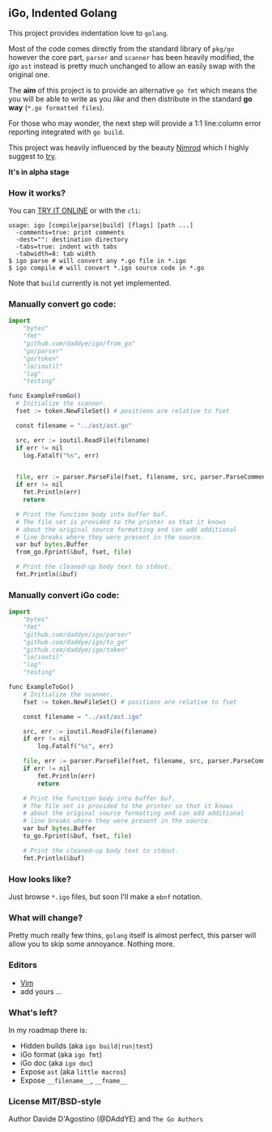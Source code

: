 ## iGo, Indented Golang

This project provides indentation love to `golang`.

Most of the code comes directly from the standard library of `pkg/go` however the core part, `parser`
and `scanner` has been heavily modified, the *igo* `ast` instead is pretty much unchanged to allow
an easily swap with the original one.

The __aim__ of this project is to provide an alternative `go fmt` which means the you will be able
to write as you _like_ and then distribute in the standard __go way__ (`*.go formatted files`).

For those who may wonder, the next step will provide a 1:1 line:column error reporting integrated
with `go build`.

This project was heavily influenced by the beauty [Nimrod](http://nimrod-lang.org) which I highly
suggest to [try](http://nimrod-lang.org).

**It's in alpha stage**

### How it works?

You can [TRY IT ONLINE](http://igo.herokuapp.com) or with the `cli`:

```
usage: igo [compile|parse|build] [flags] [path ...]
  -comments=true: print comments
  -dest="": destination directory
  -tabs=true: indent with tabs
  -tabwidth=8: tab width
$ igo parse # will convert any *.go file in *.igo
$ igo compile # will convert *.igo source code in *.go
```

Note that `build` currently is not yet implemented.

### Manually convert go code:

```python
import
	"bytes"
	"fmt"
	"github.com/daddye/igo/from_go"
	"go/parser"
	"go/token"
	"io/ioutil"
	"log"
	"testing"

func ExampleFromGo()
  # Initialize the scanner.
  fset := token.NewFileSet() # positions are relative to fset

  const filename = "../ast/ast.go"

  src, err := ioutil.ReadFile(filename)
  if err != nil
    log.Fatalf("%s", err)


  file, err := parser.ParseFile(fset, filename, src, parser.ParseComments)
  if err != nil
    fmt.Println(err)
    return

  # Print the function body into buffer buf.
  # The file set is provided to the printer so that it knows
  # about the original source formatting and can add additional
  # line breaks where they were present in the source.
  var buf bytes.Buffer
  from_go.Fprint(&buf, fset, file)

  # Print the cleaned-up body text to stdout.
  fmt.Println(&buf)
```

### Manually convert iGo code:

```python
import
	"bytes"
	"fmt"
	"github.com/daddye/igo/parser"
	"github.com/daddye/igo/to_go"
	"github.com/daddye/igo/token"
	"io/ioutil"
	"log"
	"testing"

func ExampleToGo()
	# Initialize the scanner.
	fset := token.NewFileSet() # positions are relative to fset

	const filename = "../ast/ast.igo"

	src, err := ioutil.ReadFile(filename)
	if err != nil
		log.Fatalf("%s", err)

	file, err := parser.ParseFile(fset, filename, src, parser.ParseComments)
	if err != nil
		fmt.Println(err)
		return

	# Print the function body into buffer buf.
	# The file set is provided to the printer so that it knows
	# about the original source formatting and can add additional
	# line breaks where they were present in the source.
	var buf bytes.Buffer
	to_go.Fprint(&buf, fset, file)

	# Print the cleaned-up body text to stdout.
	fmt.Println(&buf)
```

### How looks like?

Just browse `*.igo` files, but soon I'll make a `ebnf` notation.

### What will change?

Pretty much really few thins, `golang` itself is almost perfect, this parser will allow you to skip
some annoyance. Nothing more.

### Editors

- [Vim](https://github.com/DAddYE/igo.vim)
- add yours ...

### What's left?

In my roadmap there is:

- Hidden builds (aka `igo build|run|test`)
- iGo format (aka `igo fmt`)
- iGo doc (aka `igo doc`)
- Expose `ast` (aka `little macros`)
- Expose `__filename__`, `__fname__`

### License MIT/BSD-style

Author Davide D'Agostino (@DAddYE) and `The Go Authors`
